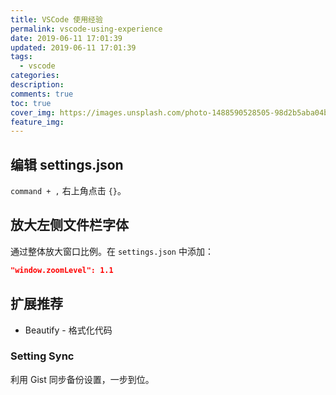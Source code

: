 ```yaml
---
title: VSCode 使用经验
permalink: vscode-using-experience
date: 2019-06-11 17:01:39
updated: 2019-06-11 17:01:39
tags:
  - vscode
categories:
description:
comments: true
toc: true
cover_img: https://images.unsplash.com/photo-1488590528505-98d2b5aba04b?ixlib=rb-1.2.1&ixid=eyJhcHBfaWQiOjEyMDd9&auto=format&fit=crop&w=480&q=80
feature_img:
---
```


## 编辑 settings.json

`command + ,` 右上角点击 `{}`。

## 放大左侧文件栏字体

通过整体放大窗口比例。在 `settings.json` 中添加：

```json
"window.zoomLevel": 1.1
```

<!-- more -->

## 扩展推荐

- Beautify - 格式化代码

### Setting Sync

利用 Gist 同步备份设置，一步到位。
